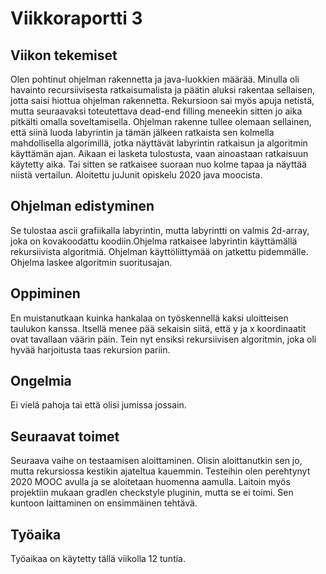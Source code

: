 # Viikkoraportti 3

## Viikon tekemiset
Olen pohtinut ohjelman rakennetta ja java-luokkien määrää. Minulla oli havainto recursiivisesta ratkaisumalista ja päätin aluksi rakentaa sellaisen, jotta saisi hiottua ohjelman rakennetta. Rekursioon sai myös apuja netistä, mutta seuraavaksi toteutettava dead-end filling meneekin sitten jo aika pitkälti omalla soveltamisella. Ohjelman rakenne tullee olemaan sellainen, että siinä luoda labyrintin ja tämän jälkeen ratkaista sen kolmella mahdollisella algorimillä, jotka näyttävät labyrintin ratkaisun ja algoritmin käyttämän ajan. Aikaan ei lasketa tulostusta, vaan ainoastaan ratkaisuun käytetty aika. Tai sitten se ratkaisee suoraan nuo kolme tapaa ja näyttää niistä vertailun. 
Aloitettu juJunit opiskelu 2020 java moocista.

## Ohjelman edistyminen
Se tulostaa ascii grafiikalla labyrintin, mutta labyrintti on valmis 2d-array, joka on kovakoodattu koodiin.Ohjelma ratkaisee labyrintin käyttämällä rekursiivista algoritmiä. Ohjelman käyttöliittymää on jatkettu pidemmälle. Ohjelma laskee algoritmin suoritusajan. 

## Oppiminen
En muistanutkaan kuinka hankalaa on työskennellä kaksi uloitteisen taulukon kanssa. Itsellä menee pää sekaisin siitä, että y ja x koordinaatit ovat tavallaan väärin päin. Tein nyt ensiksi rekursiivisen algoritmin, joka oli hyvää harjoitusta taas rekursion pariin.

## Ongelmia
Ei vielä pahoja tai että olisi jumissa jossain. 

## Seuraavat toimet
Seuraava vaihe on testaamisen aloittaminen. Olisin aloittanutkin sen jo, mutta rekursiossa kestikin ajateltua kauemmin. Testeihin olen perehtynyt 2020 MOOC avulla ja se aloitetaan huomenna aamulla. Laitoin myös projektiin mukaan gradlen checkstyle pluginin, mutta se ei toimi. Sen kuntoon laittaminen on ensimmäinen tehtävä.

## Työaika
Työaikaa on käytetty tällä viikolla 12 tuntia. 

